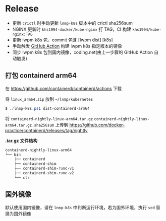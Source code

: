 # Release

* 更新 `crictl` 时手动更新 `lnmp-k8s` 脚本中的 crictl sha256sum
* NGINX 更新时 `khs1994-docker/kube-nginx` 打 TAG，CI 构建 `khs1994/kube-nginx:TAG`
* 更新 lwpm k8s 包，commit 包含 [lwpm dist] [k8s]
* 手动触发 [GitHub Action](https://github.com/khs1994-docker/lnmp/actions?query=workflow%3Alwpm-dist-k8s-file) 构建 lwpm k8s 指定版本的镜像
* 同步 lwpm k8s 包到国内镜像，coding.net(由上一步骤的 GitHub Action 自动触发)

## 打包 containerd arm64

在 https://github.com/containerd/containerd/actions 下载

将 `linux_arm64.zip` 放到 `~/lnmp/kubernetes`

```powershell
$ ./lnmp-k8s.ps1 dist-containerd-arm64
```

将 `containerd-nightly-linux-arm64.tar.gz` `containerd-nightly-linux-arm64.tar.gz.sha256sum` 上传到 https://github.com/docker-practice/containerd/releases/tag/nightly

**.tar.gz 文件结构**

```bash
containerd-nightly-linux-arm64
└── bin
    ├── containerd
    ├── containerd-shim
    ├── containerd-shim-runc-v1
    ├── containerd-shim-runc-v2
    └── ctr
```

## 国外镜像

默认使用国内镜像，请在 `lnmp-k8s` 中判断运行环境，若为国外环境，执行 `sed` 替换为国外镜像
